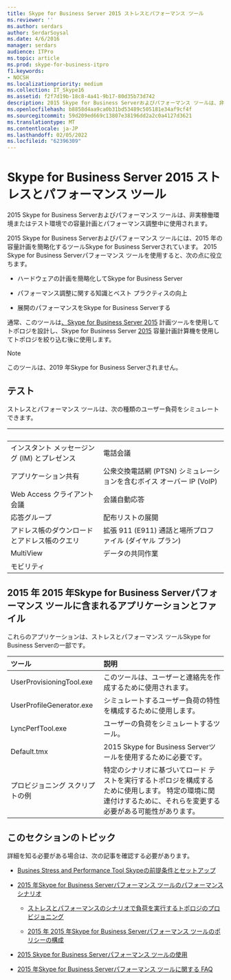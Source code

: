 ```yaml
---
title: Skype for Business Server 2015 ストレスとパフォーマンス ツール
ms.reviewer: ''
ms.author: serdars
author: SerdarSoysal
ms.date: 4/6/2016
manager: serdars
audience: ITPro
ms.topic: article
ms.prod: skype-for-business-itpro
f1.keywords:
- NOCSH
ms.localizationpriority: medium
ms.collection: IT_Skype16
ms.assetid: f2f7d19b-18c8-4a41-9b17-80d35b73d742
description: 2015 Skype for Business Serverおよびパフォーマンス ツールは、非実稼働環境またはテスト環境での容量計画とパフォーマンス調整中に使用されます。
ms.openlocfilehash: b8858d4aa9ca0b31bd53489c505181e34af9cf4f
ms.sourcegitcommit: 59d209ed669c13807e38196dd2a2c0a4127d3621
ms.translationtype: MT
ms.contentlocale: ja-JP
ms.lasthandoff: 02/05/2022
ms.locfileid: "62396309"
---
```

# <a name="skype-for-business-server-2015-stress-and-performance-tool"></a>Skype for Business Server 2015 ストレスとパフォーマンス ツール
 
2015 Skype for Business Serverおよびパフォーマンス ツールは、非実稼働環境またはテスト環境での容量計画とパフォーマンス調整中に使用されます。
  
2015 Skype for Business Serverおよびパフォーマンス ツールには、2015 年の容量計画を簡略化するツールSkype for Business Serverされています。 2015 Skype for Business Serverパフォーマンス ツールを使用すると、次の点に役立ちます。
  
- ハードウェアの計画を簡略化してSkype for Business Server
    
- パフォーマンス調整に関する知識とベスト プラクティスの向上
    
- 展開のパフォーマンスをSkype for Business Serverする
    
通常、このツールは[、Skype for Business Server 2015](../../management-tools/planning-tool/planning-tool.md) 計画ツールを使用してトポロジを設計し、Skype for Business Server [2015](../../management-tools/capacity-planning-calculator.md) 容量計画計算機を使用してトポロジを絞り込む後に使用します。 

> [!NOTE]
> このツールは、2019 年Skype for Business Serverされません。
  
## <a name="tests"></a>テスト

ストレスとパフォーマンス ツールは、次の種類のユーザー負荷をシミュレートできます。
  
|&nbsp;|&nbsp;|
|:-----|:-----|
|インスタント メッセージング (IM) とプレゼンス   |電話会議   |
|アプリケーション共有   |公衆交換電話網 (PTSN) シミュレーションを含むボイス オーバー IP (VoIP)   |
|Web Access クライアント会議   |会議自動応答   |
|応答グループ   |配布リストの展開   |
|アドレス帳のダウンロードとアドレス帳のクエリ   |拡張 911 (E911) 通話と場所プロファイル (ダイヤル プラン)   |
|MultiView   |データの共同作業   |
|モビリティ   ||
   
## <a name="applications-and-files-included-with-the-skype-for-business-server-2015-stress-and-performance-tool"></a>2015 年 2015 年Skype for Business Serverパフォーマンス ツールに含まれるアプリケーションとファイル

これらのアプリケーションは、ストレスとパフォーマンス ツールSkype for Business Serverの一部です。
  
|ツール|説明|
|:-----|:-----|
|UserProvisioningTool.exe   |このツールは、ユーザーと連絡先を作成するために使用されます。   |
|UserProfileGenerator.exe   |シミュレートするユーザー負荷の特性を構成するために使用します。   |
|LyncPerfTool.exe   |ユーザーの負荷をシミュレートするツール。   |
|Default.tmx   |2015 Skype for Business Serverツールを使用するために必要です。   |
|プロビジョニング スクリプトの例   |特定のシナリオに基づいてロード テストを実行するトポロジを構成するために使用します。 特定の環境に関連付けするために、それらを変更する必要がある可能性があります。   |
   
## <a name="topics-in-this-section"></a>このセクションのトピック

詳細を知る必要がある場合は、次の記事を確認する必要があります。
  
- [Busines Stress and Performance Tool Skypeの前提条件とセットアップ](prerequisites-and-setup.md)
    
- [2015 年Skype for Business Serverパフォーマンス ツールのパフォーマンス シナリオ](scenarios.md)
    
  - [ストレスとパフォーマンスのシナリオで負荷を実行するトポロジのプロビジョニング](provisioning-the-topology-to-run-load.md)
    
  - [2015 年 2015 年Skype for Business Serverパフォーマンス ツールのポリシーの構成](configuring-policies.md)
    
- [2015 Skype for Business Serverパフォーマンス ツールの使用](using-the-tool.md)
    
- [2015 年Skype for Business Serverパフォーマンス ツールに関する FAQ](faq.md)
    

